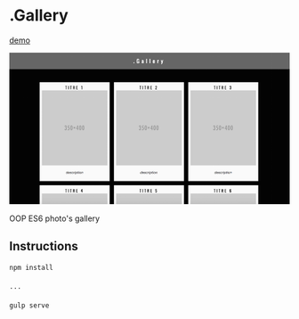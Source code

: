 # .Gallery 

[demo](http://gallery-gal.surge.sh/)



![](app/img/gallery.png)  

OOP ES6 photo's gallery

## Instructions

```bash
npm install

...

gulp serve
```
